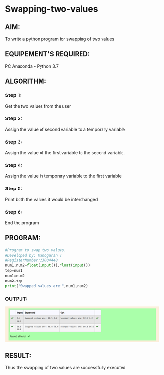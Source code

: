 # Swapping-two-values
## AIM:
To write a python program for swapping of two values
## EQUIPEMENT'S REQUIRED: 
PC
Anaconda - Python 3.7
## ALGORITHM: 
### Step 1:
Get the two values from the user
### Step 2: 
Assign the value of second variable to a temporary variable 
### Step 3: 
Assign the value of the first variable to the second variable.
### Step 4:  
Assign the value in temporary variable to the first variable
### Step 5: 
Print both the values it would be interchanged
### Step 6: 
End the program
## PROGRAM:
```python
#Program to swap two values.
#Developed by: Manogaran s
#RegisterNumber:23004448
num1,num2=float(input()),float(input())
tep=num1
num1=num2
num2=tep
print("Swapped values are:",num1,num2)
```
### OUTPUT:
![output](/swapping.png)
## RESULT:
Thus the swapping of two values are successfully executed



